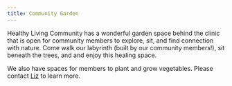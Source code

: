 ```yaml
---
title: Community Garden
---
```

Healthy Living Community has a wonderful garden space behind the clinic that is open for community members to explore, sit, and find connection with nature. Come walk our labyrinth (built by our community members!), sit beneath the trees, and and enjoy this healing space. 

We also have spaces for members to plant and grow vegetables. Please contact [Liz](liz@hlcomm.org) to learn more.
